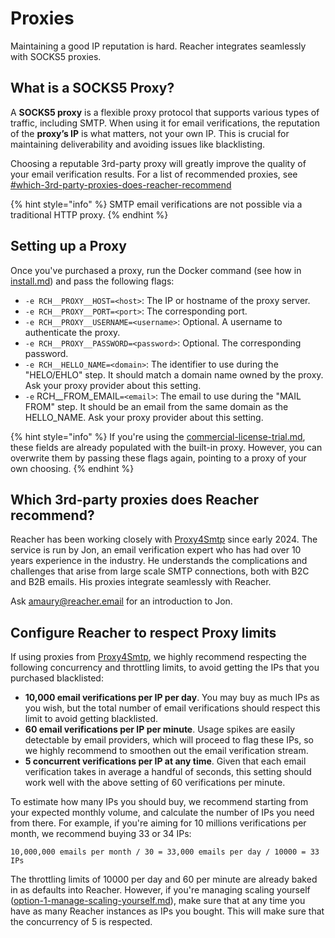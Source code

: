 # Proxies

Maintaining a good IP reputation is hard. Reacher integrates seamlessly with SOCKS5 proxies.

## What is a SOCKS5 Proxy?

A **SOCKS5 proxy** is a flexible proxy protocol that supports various types of traffic, including SMTP. When using it for email verifications, the reputation of the **proxy’s IP** is what matters, not your own IP. This is crucial for maintaining deliverability and avoiding issues like blacklisting.

Choosing a reputable 3rd-party proxy will greatly improve the quality of your email verification results. For a list of recommended proxies, see [#which-3rd-party-proxies-does-reacher-recommend](proxies.md#which-3rd-party-proxies-does-reacher-recommend "mention")

{% hint style="info" %}
SMTP email verifications are not possible via a traditional HTTP proxy.
{% endhint %}

## Setting up a Proxy

Once you've purchased a proxy, run the Docker command (see how in [install.md](install.md "mention")) and pass the following flags:

* `-e RCH__PROXY__HOST=<host>`: The IP or hostname of the proxy server.
* `-e RCH__PROXY__PORT=<port>`: The corresponding port.
* `-e RCH__PROXY__USERNAME=<username>`: Optional. A username to authenticate the proxy.
* `-e RCH__PROXY__PASSWORD=<password>`: Optional. The corresponding password.
* `-e RCH__HELLO_NAME=<domain>`: The identifier to use during the "HELO/EHLO" step. It should match a domain name owned by the proxy. Ask your proxy provider about this setting.
* `-e` RCH\_\_FROM\_EMAIL`=<email>`: The email to use during the "MAIL FROM" step. It should be an email from the same domain as the HELLO\_NAME. Ask your proxy provider about this setting.

{% hint style="info" %}
If you're using the [commercial-license-trial.md](licensing/commercial-license-trial.md "mention"), these fields are already populated with the built-in proxy. However, you can overwrite them by passing these flags again, pointing to a proxy of your own choosing.
{% endhint %}

## Which 3rd-party proxies does Reacher recommend?

Reacher has been working closely with [Proxy4Smtp](https://www.proxy4smtp.com) since early 2024. The service is run by Jon, an email verification expert who has had over 10 years experience in the industry. He understands the complications and challenges that arise from large scale SMTP connections, both with B2C and B2B emails. His proxies integrate seamlessly with Reacher.

Ask [amaury@reacher.email](https://app.gitbook.com/u/F1LnsqPFtfUEGlcILLswbbp5cgk2 "mention") for an introduction to Jon.

## Configure Reacher to respect Proxy limits

If using proxies from [Proxy4Smtp](https://www.proxy4smtp.com/), we highly recommend respecting the following concurrency and throttling limits, to avoid getting the IPs that you purchased blacklisted:

* **10,000 email verifications per IP per day**. You may buy as much IPs as you wish, but the total number of email verifications should respect this limit to avoid getting blacklisted.
* **60 email verifications per IP per minute**. Usage spikes are easily detectable by email providers, which will proceed to flag these IPs, so we highly recommend to smoothen out the email verification stream.
* **5 concurrent verifications per IP at any time**. Given that each email verification takes in average a handful of seconds, this setting should work well with the above setting of 60 verifications per minute.

To estimate how many IPs you should buy, we recommend starting from your expected monthly volume, and calculate the number of IPs you need from there. For example, if you're aiming for 10 millions verifications per month, we recommend buying 33 or 34 IPs:

```
10,000,000 emails per month / 30 = 33,000 emails per day / 10000 = 33 IPs
```

The throttling limits of 10000 per day and 60 per minute are already baked in as defaults into Reacher. However, if you're managing scaling yourself ([option-1-manage-scaling-yourself.md](scaling-for-production/option-1-manage-scaling-yourself.md "mention")), make sure that at any time you have as many Reacher instances as IPs you bought. This will make sure that the concurrency of 5 is respected.
